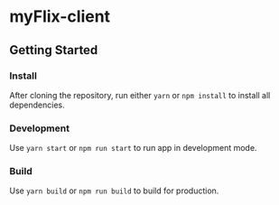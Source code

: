 # myFlix-client

## Getting Started
### Install
After cloning the repository, run either `yarn` or `npm install` to install all dependencies.
### Development
Use `yarn start` or `npm run start` to run app in development mode.
### Build
Use `yarn build` or `npm run build` to build for production.

